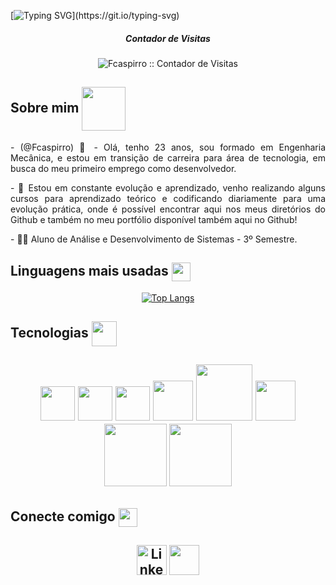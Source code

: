 <!--- Texto Inicial --->

[![Typing SVG](https://readme-typing-svg.herokuapp.com/?color=663ab8&size=35&center=true&vCenter=true&width=1000&lines=Olá,+Meu+Nome+é+Fabio+Caspirro;Seja+muito+bem+vindo+ao+meu+perfil!!+😄;)](https://git.io/typing-svg)

<!--- Contador de Visitas --->

<div align="center" class="Visitors">
<h5 align="center"> Contador de Visitas </h5>
<img src="https://profile-counter.glitch.me/Fcaspirro/count.svg" alt="Fcaspirro :: Contador de Visitas" />
</div>

<!--- Apresentação --->

<h2 align="left">Sobre mim 
  <img src="https://media4.giphy.com/media/v1.Y2lkPTc5MGI3NjExNjYzOGQxNDQ2ZTdlNDJhMDQ2MmEwNjFjMmNmM2UyMmZkZTg0N2Q3MSZjdD1z/A577OrcJkEPGQin71s/giphy.gif" align="center"   width="70"/>
</h2>

<p align="justify"> - (@Fcaspirro) 👋 - Olá, tenho 23 anos, sou formado em Engenharia Mecânica, e estou em transição de carreira para área de tecnologia, em busca do meu primeiro emprego como desenvolvedor.</p>
<p align="justify"> - 🌱 Estou em constante evolução e aprendizado, venho realizando alguns cursos para aprendizado teórico e codificando diariamente para uma evolução prática, onde é possível encontrar aqui nos meus diretórios do Github e também no meu portfólio disponível também aqui no Github!</p>
<p align="justify"> - 👨‍🎓 Aluno de Análise e Desenvolvimento de Sistemas - 3º Semestre.</p>

<!--- Linguagens mais usadas --->

<h2 align="left">Linguagens mais usadas
  <img src="https://media3.giphy.com/media/tFLdJDEYCAFdjA8RXy/giphy.gif?cid=ecf05e47ie3xbzjzw7emgmbdgqdwdxy82hk6yum6cbwuo56u&rid=giphy.gif&ct=s" align="center"           width="30" />
</h2> 

<div align="center">

[![Top Langs](https://github-readme-stats.vercel.app/api/top-langs/?username=Fcaspirro&layout=compact)](https://github.com/Fcaspirro/github-readme-stats)
</div>

<!--- Ícones Tecnologia --->

<h2 align="left">Tecnologias
  <img src="https://media2.giphy.com/media/v1.Y2lkPTc5MGI3NjExZDlkMGJjOWQyZWIxZDExOTFiYWIwNzE3OWU3MmM3YzNkOWNiYzg5MyZjdD1z/NGPqgHIkmYqKHjStUb/giphy.gif" align="center"   width="40" />
<h2>
<div align="center">
<img src="https://cdn.worldvectorlogo.com/logos/html-1.svg" width="55px">
<img src="https://cdn.worldvectorlogo.com/logos/css-3.svg" width="55px">
<img src="https://cdn.worldvectorlogo.com/logos/javascript-1.svg" width="55px">
<img src="https://cdn.worldvectorlogo.com/logos/react-2.svg" width="64px">
<img src="https://cdn.worldvectorlogo.com/logos/react-native-1.svg" width="90px">
<img src="https://cdn.worldvectorlogo.com/logos/typescript.svg" width="64px">
<img src="https://cdn.worldvectorlogo.com/logos/tailwind-css-2.svg" width="100px">
<img src="https://cdn.worldvectorlogo.com/logos/nodejs-1.svg" width="100px">
</div>

<!--- Ícones Contato --->

<h2 align="left">Conecte comigo
  <img src="https://media4.giphy.com/media/Rqxo1G6Hr4Ws89R3GH/200w.webp?cid=ecf05e47f0toy1m871d07snubnwpwcqrv3a2h9kdfbwljo5n&rid=200w.webp&ct=s" align="center"   width="30" />
<h2>
<div class="connect" align="center">
<a href="https://linkedin.com/in/fabio-caspirro" rel="nofollow"><img align="center" src="https://raw.githubusercontent.com/rahuldkjain/github-profile-readme-generator/master/src/images/icons/Social/linked-in-alt.svg" alt=" Linkedin Fabio Caspirro" width="48px" style="max-width: 100%;"></a>
<a href="https://fcaspirro.github.io/portfolio/" target="blank"><img align="center" src="https://camo.githubusercontent.com/9b13cf00d4d07dcfee53663f62019ef576b7224822fe81dd4be7f94885db5496/68747470733a2f2f63646e2e6a7364656c6976722e6e65742f6e706d2f73696d706c652d69636f6e7340332e302e312f69636f6e732f6465762d646f742d746f2e737667" 
alt="" width="48px" /></a>
</div>
